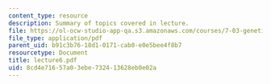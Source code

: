 ```yaml
---
content_type: resource
description: Summary of topics covered in lecture.
file: https://ol-ocw-studio-app-qa.s3.amazonaws.com/courses/7-03-genetics-fall-2004/8cd4e71657a03ebe732413628eb0e02a_lecture6.pdf
file_type: application/pdf
parent_uid: b91c3b76-18d1-0171-cab0-e0e5bee4f8b7
resourcetype: Document
title: lecture6.pdf
uid: 8cd4e716-57a0-3ebe-7324-13628eb0e02a
---
```

